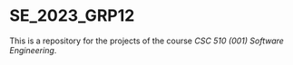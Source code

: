 # SE_2023_GRP12
This is a repository for the projects of the course *CSC 510 (001) Software Engineering*.
